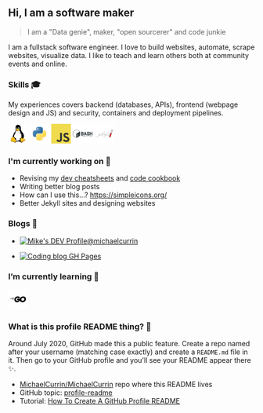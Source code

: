 ## Hi, I am a software maker
> I am a "Data genie", maker, "open sourcerer" and code junkie

I am a fullstack software engineer. I love to build websites, automate, scrape websites, visualize data. I like to teach and learn others both at community events and online.

### Skills 🎓

My experiences covers backend (databases, APIs), frontend (webpage design and JS) and security, containers and deployment pipelines.

<img src="https://raw.githubusercontent.com/github/explore/6c6508f34230f0ac0d49e847a326429eefbfc030/topics/linux/linux.png"
     alt="shell icon"
     title="Linux"
     width="40" height="40" />
<img src="https://raw.githubusercontent.com/github/explore/6c6508f34230f0ac0d49e847a326429eefbfc030/topics/python/python.png"
     alt="python icon"
     title="Python"
     width="40" height="40" />
<img src="https://raw.githubusercontent.com/github/explore/6c6508f34230f0ac0d49e847a326429eefbfc030/topics/javascript/javascript.png"
     alt="javascript icon"
     title="JavaScript"
     width="40" height="40" />
<img src="https://raw.githubusercontent.com/github/explore/6c6508f34230f0ac0d49e847a326429eefbfc030/topics/bash/bash.png"
     alt="bash icon"
     title="Bash - shell scripting"
     width="40" height="40" />
<img src="https://raw.githubusercontent.com/github/explore/6c6508f34230f0ac0d49e847a326429eefbfc030/topics/jekyll/jekyll.png"
     alt="jekyll icon"
     title="Jekyll - static site generator"
     width="40" height="40" />

### I'm currently working on 🔭 

- Revising my [dev cheatsheets](https://github.com/MichaelCurrin/dev-cheatsheets/) and [code cookbook](https://github.com/MichaelCurrin/code-cookbook)
- Writing better blog posts
- How can I use this...? https://simpleicons.org/ 
- Better Jekyll sites and designing websites

### Blogs 📜 

<ul>
<li>
<a href="https://dev.to/michaelcurrin">
    <img src="https://d2fltix0v2e0sb.cloudfront.net/dev-badge.svg" alt="Mike's DEV Profile" height="30" width="30">@michaelcurrin 
</a>
</li>

<li>

[![Coding blog GH Pages](https://img.shields.io/static/v1?label=GH%20Pages&message=MichaelCurrin.github.io/coding-blog/&color=green)](https://michaelcurrin.github.io/coding-blog/)

</li>
</ul>

### I’m currently learning 🌱

<img src="https://raw.githubusercontent.com/github/explore/6c6508f34230f0ac0d49e847a326429eefbfc030/topics/go/go.png"
     alt="go icon"
     title="Go"
     width="40" height="40" />

### What is this profile README thing? 🤔

Around July 2020, GitHub made this a public feature. Create a repo named after your username (matching case exactly) and create a `README.md` file in it. Then go to your GitHub profile and you'll see your README appear there ✨.

- [MichaelCurrin/MichaelCurrin](https://github.com/MichaelCurrin/MichaelCurrin/) repo where this README lives
- GitHub topic: [profile-readme](https://github.com/topics/profile-readme)
- Tutorial: [How To Create A GitHub Profile README](https://www.aboutmonica.com/blog/how-to-create-a-github-profile-readme)

<!--
**MichaelCurrin/MichaelCurrin** is a ✨ _special_ ✨ repository because its `README.md` (this file) appears on your GitHub profile.

Here are some ideas to get you started:

- 👯 I’m looking to collaborate on ...
- 🤔 I’m looking for help with ...
- 💬 Ask me about ...
- 📫 How to reach me: ...
- ⚡ Fun fact: ...
-->
